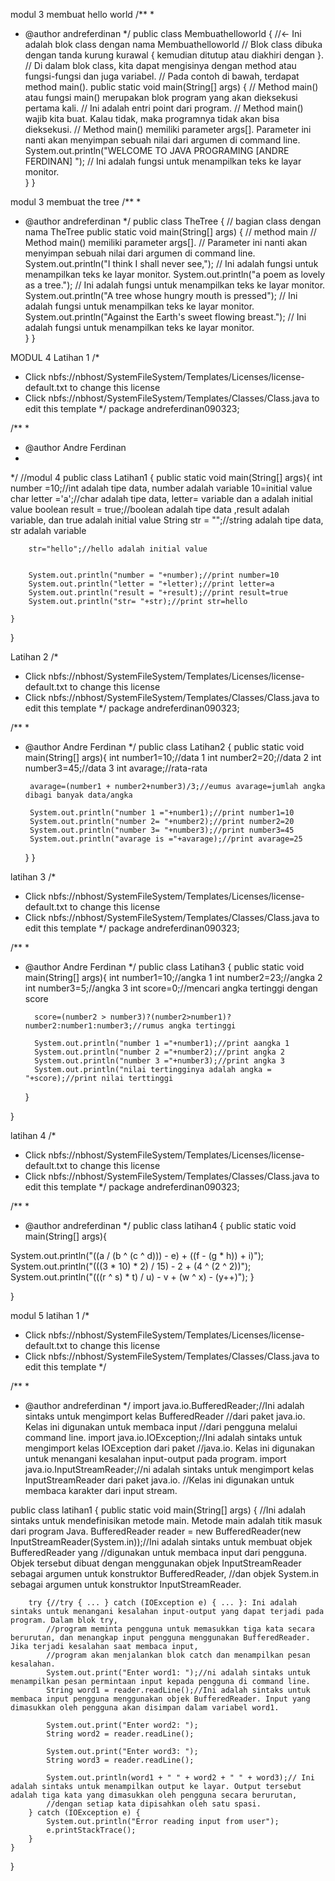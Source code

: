 modul 3 membuat hello world
/**
 *
 * @author andreferdinan
 */
public class Membuathelloworld { //<- Ini adalah blok class dengan nama Membuathelloworld 
    // Blok class dibuka dengan tanda kurung kurawal { kemudian ditutup atau diakhiri dengan }.
    // Di dalam blok class, kita dapat mengisinya dengan method atau fungsi-fungsi dan juga variabel.
    // Pada contoh di bawah, terdapat method main().
    public static void main(String[] args) { // Method main() atau fungsi main() merupakan blok program yang akan dieksekusi pertama kali.
     // Ini adalah entri point dari program.
     // Method main() wajib kita buat. Kalau tidak, maka programnya tidak akan bisa dieksekusi.
    // Method main() memiliki parameter args[]. Parameter ini nanti akan menyimpan sebuah nilai dari argumen di command line.
        System.out.println("WELCOME TO JAVA PROGRAMING [ANDRE FERDINAN] "); // Ini adalah fungsi untuk menampilkan teks ke layar monitor.  
    }
}


modul 3 membuat the tree
/**
 *
 * @author andreferdinan
 */
public class TheTree { // bagian class dengan nama TheTree
    public static void main(String[] args) { // method main
                                             // Method main() memiliki parameter args[]. 
                                             // Parameter ini nanti akan menyimpan sebuah nilai dari argumen di command line.
        System.out.println("I think I shall never see,");  // Ini adalah fungsi untuk menampilkan teks ke layar monitor.
        System.out.println("a poem as lovely as a tree."); // Ini adalah fungsi untuk menampilkan teks ke layar monitor.
        System.out.println("A tree whose hungry mouth is pressed"); // Ini adalah fungsi untuk menampilkan teks ke layar monitor.
        System.out.println("Against the Earth's sweet flowing breast.");  // Ini adalah fungsi untuk menampilkan teks ke layar monitor.  
    }
}

MODUL 4
Latihan 1
/*
 * Click nbfs://nbhost/SystemFileSystem/Templates/Licenses/license-default.txt to change this license
 * Click nbfs://nbhost/SystemFileSystem/Templates/Classes/Class.java to edit this template
 */
package andreferdinan090323;

/**
 *
 * @author Andre Ferdinan
 * 
 */
//modul 4
public class Latihan1 {
    public static void main(String[] args){
        int number =10;//int adalah tipe data, number adalah variable 10=initial value
        char letter ='a';//char adalah tipe data, letter= variable dan a adalah initial value
        boolean result = true;//boolean adalah tipe data ,result adalah variable, dan true adalah initial value
        String str =  "";//string adalah tipe data, str adalah variable
        
        str="hello";//hello adalah initial value
        
        
        System.out.println("number = "+number);//print number=10
        System.out.println("letter = "+letter);//print letter=a
        System.out.println("result = "+result);//print result=true
        System.out.println("str= "+str);//print str=hello
        
    } 
}

Latihan 2
/*
 * Click nbfs://nbhost/SystemFileSystem/Templates/Licenses/license-default.txt to change this license
 * Click nbfs://nbhost/SystemFileSystem/Templates/Classes/Class.java to edit this template
 */
package andreferdinan090323;

/**
 *
 * @author Andre Ferdinan
 */
public class Latihan2 {
    public static void main(String[] args){
        int number1=10;//data 1
        int number2=20;//data 2
        int number3=45;//data 3
        int avarage;//rata-rata
        
        avarage=(number1 + number2+number3)/3;//eumus avarage=jumlah angka dibagi banyak data/angka
        
        System.out.println("number 1 ="+number1);//print number1=10
        System.out.println("number 2= "+number2);//print number2=20
        System.out.println("number 3= "+number3);//print number3=45
        System.out.println("avarage is ="+avarage);//print avarage=25
        
    } 
}

latihan 3
/*
 * Click nbfs://nbhost/SystemFileSystem/Templates/Licenses/license-default.txt to change this license
 * Click nbfs://nbhost/SystemFileSystem/Templates/Classes/Class.java to edit this template
 */
package andreferdinan090323;

/**
 *
 * @author Andre Ferdinan
 */
public class Latihan3 {
     public static void main(String[] args){
         int number1=10;//angka 1
         int number2=23;//angka 2
         int number3=5;//angka 3
         int score=0;//mencari angka tertinggi dengan score
         
         score=(number2 > number3)?(number2>number1)? number2:number1:number3;//rumus angka tertinggi
         
         System.out.println("number 1 ="+number1);//print aangka 1
         System.out.println("number 2 ="+number2);//print angka 2
         System.out.println("number 3 ="+number3);//print angka 3
         System.out.println("nilai tertingginya adalah angka = "+score);//print nilai terttinggi
        
         
         
     }
    
}

latihan 4
/*
 * Click nbfs://nbhost/SystemFileSystem/Templates/Licenses/license-default.txt to change this license
 * Click nbfs://nbhost/SystemFileSystem/Templates/Classes/Class.java to edit this template
 */
package andreferdinan090323;

/**
 *
 * @author andreferdinan
 */
public class latihan4 {
    public static void main(String[] args){

System.out.println("((a / (b ^ (c ^ d))) - e) + ((f - (g * h)) + i)");
System.out.println("(((3 * 10) * 2) / 15) - 2 + (4 ^ (2 ^ 2))");
System.out.println("(((r ^ s) * t) / u) - v + (w ^ x) - (y++)");
    }
    
}

modul 5
latihan 1
/*
 * Click nbfs://nbhost/SystemFileSystem/Templates/Licenses/license-default.txt to change this license
 * Click nbfs://nbhost/SystemFileSystem/Templates/Classes/Class.java to edit this template
 */

/**
 *
 * @author andreferdinan
 */
import java.io.BufferedReader;//Ini adalah sintaks untuk mengimport kelas BufferedReader 
                              //dari paket java.io. Kelas ini digunakan untuk membaca input 
                              //dari pengguna melalui command line.
import java.io.IOException;//Ini adalah sintaks untuk mengimport kelas IOException dari paket 
                           //java.io. Kelas ini digunakan untuk menangani kesalahan input-output pada program.
import java.io.InputStreamReader;//ni adalah sintaks untuk mengimport kelas InputStreamReader dari paket java.io. 
                                //Kelas ini digunakan untuk membaca karakter dari input stream.

public class latihan1 {
    public static void main(String[] args) { //Ini adalah sintaks untuk mendefinisikan metode main. Metode main adalah titik masuk dari program Java.
        BufferedReader reader = new BufferedReader(new InputStreamReader(System.in));//Ini adalah sintaks untuk membuat objek BufferedReader yang 
        //digunakan untuk membaca input dari pengguna. Objek tersebut dibuat dengan menggunakan objek InputStreamReader sebagai argumen untuk konstruktor BufferedReader, 
        //dan objek System.in sebagai argumen untuk konstruktor InputStreamReader.

        try {//try { ... } catch (IOException e) { ... }: Ini adalah sintaks untuk menangani kesalahan input-output yang dapat terjadi pada program. Dalam blok try, 
            //program meminta pengguna untuk memasukkan tiga kata secara berurutan, dan menangkap input pengguna menggunakan BufferedReader. Jika terjadi kesalahan saat membaca input, 
            //program akan menjalankan blok catch dan menampilkan pesan kesalahan.
            System.out.print("Enter word1: ");//ni adalah sintaks untuk menampilkan pesan permintaan input kepada pengguna di command line.
            String word1 = reader.readLine();//Ini adalah sintaks untuk membaca input pengguna menggunakan objek BufferedReader. Input yang dimasukkan oleh pengguna akan disimpan dalam variabel word1.

            System.out.print("Enter word2: ");
            String word2 = reader.readLine();

            System.out.print("Enter word3: ");
            String word3 = reader.readLine();

            System.out.println(word1 + " " + word2 + " " + word3);// Ini adalah sintaks untuk menampilkan output ke layar. Output tersebut adalah tiga kata yang dimasukkan oleh pengguna secara berurutan, 
            //dengan setiap kata dipisahkan oleh satu spasi.
        } catch (IOException e) {
            System.out.println("Error reading input from user");
            e.printStackTrace();
        }
    }
}


